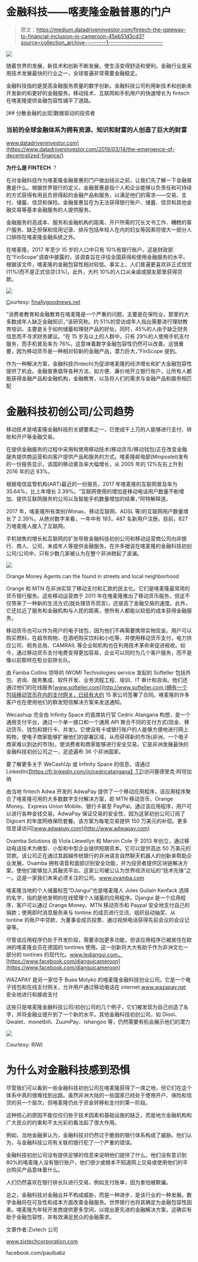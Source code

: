 # 金融科技——喀麦隆金融普惠的门户

> 原文：<https://medium.datadriveninvestor.com/fintech-the-gateway-to-financial-inclusion-in-cameroon-45eb51d3cd3?source=collection_archive---------1----------------------->

![](img/3f92f67c65d146b0485796720011152c.png)

随着世界的发展，新技术和创新不断发展，使生活变得舒适和便利。金融行业是采用技术发展最快的行业之一，全球普遍非常需要金融稳定。

金融科技指的是提高金融服务质量的数字创新。金融科技公司利用新技术和创新来开发新的和更好的金融服务。移动技术、互联网和手机用户的快速增长为 fintech 在喀麦隆提供金融包容性铺平了道路。

[](https://www.datadriveninvestor.com/2019/03/14/the-emergence-of-decentralized-finance/) [## 分散金融的出现|数据驱动的投资者

### 当前的全球金融体系为拥有资源、知识和财富的人创造了巨大的财富

www.datadriveninvestor.com](https://www.datadriveninvestor.com/2019/03/14/the-emergence-of-decentralized-finance/) 

**为什么是 FINTECH** ？

在对金融科技作为喀麦隆金融普惠的门户做出结论之前，让我们先了解一下金融普惠是什么。根据世界银行的定义，金融普惠是指个人和企业能够以负责任和可持续的方式获得有用且负担得起的金融产品和服务，以满足他们的需求——交易、支付、储蓄、信贷和保险。金融普惠旨在为无法获得银行账户、储蓄、信贷和其他金融交易等基本金融服务的人提供服务。

金融服务的高成本、服务和金融机构的距离、开户所需的冗长文书工作、糟糕的客户服务、缺乏担保和信用记录、排斥包括年轻人在内的妇女等因素将很大一部分人口排除在喀麦隆金融系统之外。

在喀麦隆，2017 年至少 15 岁的人口中只有 10%有银行账户。这是财政部在“FinScope”调查中披露的，该调查旨在评估全国获得和使用金融服务的水平。根据该文件，喀麦隆的金融包容性相对较低。事实上，人们普遍更喜欢非正式信贷(11%)而不是正式信贷(3%)。此外，大约 10%的人口从亲戚或朋友那里获得贷款。

![](img/75af645fff961d4a3db464892dcf1ae9.png)

[C](https://www.google.cm/url?sa=i&source=images&cd=&cad=rja&uact=8&ved=2ahUKEwir56aMkankAhWBzVkKHdrIDNsQjB16BAgBEAM&url=https%3A%2F%2Fwww.finallygoodnews.net%2F2018%2F05%2F14%2Fmobile-based-fintech-closing-economic-gap-africa%2F&psig=AOvVaw3dcbEzMgQDmsFi6kE0qZu4&ust=1567204291372614)ourtesy: [finallygoodnews.net](http://finallygoodnews.net)

“消费者教育和金融教育在喀麦隆是一个严重的问题，主要是在保险业，那里的大多数成年人缺乏金融知识，”该研究称。约 51%的受访成年人指出需要进行理财教育培训，主要是关于如何储蓄和理财产品的好处。同时，45%的人由于缺乏财务信息而不寻求财务建议。“在 15 岁及以上的人群中，只有 29%的人使用手机支付服务，而手机普及率为 76%。这意味着数字金融包容性仍然可以改善。这很重要，因为移动货币是一种相对较新的金融产品，潜力巨大，”FinScope 提到。

作为一种解决方案，金融科技(fintech)为促进喀麦隆的经济增长和扩大金融包容性提供了机会。金融普惠倡导各种方法，如方便、廉价地开立银行账户，让所有人都能获得金融产品和金融机构，金融教育，以及将人们的需求与金融产品和服务相匹配

# **金融科技初创公司/公司趋势**

移动技术是喀麦隆金融科技的关键要素之一，已使成千上万的人能够进行支付、转账和开户等金融交易。

在提供金融服务的过程中采用和使用移动技术(移动货币/移动钱包)正在改变金融服务提供商运营和向客户提供产品和服务的方式。喀麦隆邮电部(Minpostel)发布的一份报告显示，该国的移动普及率大幅增长，从 2005 年的 12%左右上升到 2016 年的近 83%。

根据电信监管机构(ART)最近的一份报告，2017 年喀麦隆的互联网普及率为 35.64%，比上年增长 2.39%。“互联网使用的增加是移动电话用户数量不断增加、提供互联网服务的公司以及智能手机数量增加的结果，”阿特解释道。

2017 年，喀麦隆所有类别(Wimax、移动互联网、ADSL 等)的互联网用户数量增长了 2.39%。从绝对数字来看，一年中有 193，487 名新用户注册。目前，827 万喀麦隆人接入了互联网。

手机销售的增长和互联网的扩张导致金融科技初创公司和移动运营商公司向非银行、商人、公司、未成年人等提供金融服务。在许多据说在喀麦隆的金融科技初创公司/公司中，只有少数几家被认为在整个非洲掀起了波澜。

![](img/980d6aa0fd78a152c374e55a307233d1.png)

Orange Money Agents can the found in streets and local neighborhood

Orange 和 MTN 在非洲实现了移动支付和汇款的民主化。它们是喀麦隆最常用的货币银行服务。这些移动运营商于 2011 年在喀麦隆推出了移动货币服务，但这不仅带来了一种新的生活方式(就处理货币而言)，还提高了金融交易的速度。此外，它还拉近了服务和金融机构与人民的距离，使所有人都能以较低的成本获得金融服务。

移动货币也可以作为用户的电子钱包，因为他们不再需要携带实物现金。用户可以购买燃料，在超市购物，在酒吧购买饮料和小吃等，并使用移动货币支付。电力供应公司、税务总局、CAMRAIL 等企业和机构也在利用技术革命来促进税收。如今，通过移动货币支付电费变得更加容易，企业可以同时为几个客户服务，而不是像以前那样在柜台前排长队。

由 Famba Collins 领导的 IWOMI Technologies service 发起的 Softeller 包括外包、咨询、服务集成、软件开发、业务流程工程、培训、IT 审计和咨询。他们还通过他们的在线服务[www.softeller.com](http://www.softeller.com,)拥有一个包括移动货币在内的支付网关，已经有大约 15 家公司签署了合同。喀麦隆的许多客户也在使用他们的群发短信解决方案来发送通知。

Wecashup 完全由 Infinity Space 的首席执行官 Cedric Atangana 构想，是一个通用支付平台，通过一个单一接口和一个通用 API 聚合不同的支付方式(现金、移动货币、钱包和银行卡、并发)。它使没有卡或银行账户的人能够方便地进行网上购物，使电子商家能够扩展他们的部署区域，从而获得新的市场(非洲，一个电子商家难以到达的市场)，使消费者和商家能够进行安全交易。它是非洲发展最快的金融科技初创公司之一，足迹遍布 36 个非洲国家。

要了解更多关于 WeCashUp 或 Infinity Space 的信息，请通过 LinkedIn(【https://fr.linkedin.com/in/cedricatangana】T2)访问塞德里克·阿坦加纳

由当地 fintech Adwa 开发的 AdwaPay 提供了一个移动应用程序，该应用程序聚合了喀麦隆可用的大多数数字支付解决方案，即 MTN 移动货币、Orange Money、Express Union Mobile、银行卡甚至 PayPal。通过该应用程序，用户可以进行各种金钱交易。AdwaPay 保证交易的安全性，因为这家初创公司订阅了 Digicert 的年度网络保险套餐。该方案为每笔交易提供 150 万美元的补偿。更多信息请访问[www.adwapay.com](http://www.adwapay.com)

Ovamba Solutions 由 Viola Llewellyn 和 Marvin Cole 于 2013 年创立，通过移动电话技术为微型、小型和中型企业提供短期资本。它可以提供高达 50 万美元的贷款。该公司正在通过其超越传统银行的非洲语言自然聊天机器人的创新来帮助企业发展。Ovamba 拥有语音和面部识别安全功能，并为投资者提供区块链解决方案，使他们能够加入其融资平台。这家公司被公认为世界经济论坛的“技术先锋”之一。这是一家我们未来必须关注的公司。www.ovamba.com

喀麦隆当地的个人储蓄标签“DJangui”也是喀麦隆人 Jules Guilain Kenfack 选择的名字，指的是他发明的在线管理个人储蓄的应用程序。Djangui 是一个应用程序，客户可以通过 Orange Money、MTN 移动货币和 Paypal 安全地支付自己的捐款；使用即时消息服务来与 tontine 的成员进行交流、组织自动抽奖、从 tontine 的账户中贷款、为董事会成员投票、通过视频电话获得先前会议的会议记录等。

尽管该应用程序仍处于开发阶段，需要添加更多功能，但该应用程序已被居住在欧洲的喀麦隆会员在德国的 tontines 使用。这一创新将大大有助于作为非洲文化一部分的 tontines 的现代化。www.ledjangui.com，[https://www.facebook.com/djanguicameroon](https://www.facebook.com/djanguicameroon)

WAZAPAY 是另一家位于 Buea Molyko 的喀麦隆金融科技创业公司。它是一个电子钱包和在线支付网关，允许用户通过移动电话在 internet.www.wazapay.net 安全地进行和接收支付

这些只是喀麦隆金融科技公司/初创公司的几个例子，它们被发现为自己创造了名字，并将金融业提升到了一个新的水平。其他金融科技初创公司，如 Diool、Qwalet、monetbill、ZuumPay、Ishangoo 等，仍然需要有机会展示他们的潜力

![](img/606fe633fe45f1e54470d83656495bb7.png)

Courtesy: RIWI

# **为什么对金融科技感到恐惧**

尽管我们可以看到一些金融科技初创公司在喀麦隆获得了一席之地，但它们在这个体系中真的很难找到出路。虽然非洲大陆的一些国家已经处于使用开户、保险和信贷的另一个层次，但喀麦隆仍处于资金转移和支付的第一阶段。

这种担心的原因不能仅仅归咎于技术因素和基础设施的缺乏，而是地方金融机构和广大民众的约束和不太光彩的看法起了很大作用。

例如，当地金融家认为，金融科技对仍然过于脆弱的银行体系构成了威胁。他们认为，与金融科技公司有关联的银行犯了一个严重的错误。

金融科技初创公司没有提供足够的信息来说明他们提供了什么。他们没有意识到 80%的喀麦隆人没有银行账户，他们很少或根本不知道网上交易或使用他们的平台购买产品意味着什么。

人们仍然喜欢在银行排长队进行交易，例如支付账单，因为害怕被欺骗。

总之，金融科技对金融业并不构成威胁，而是一种进步，是该行业的一种发展。数字金融将在可及性和成本方面改善金融服务。世界银行也将其确定为金融包容性因素。喀麦隆为年轻开发商提供更多空间，以提出更先进的金融解决方案，这确实有助于金融包容性，并有效满足民众的金融需求。

文章作者:Zixtech 公司

www.zixtechcorporation.com

facebook.com/paulbabz